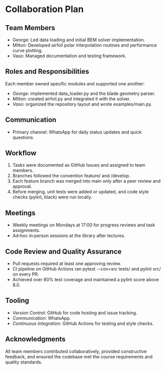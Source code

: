 # Collaboration Plan

## Team Members
- George: Led data loading and initial BEM solver implementation.
- Milton: Developed airfoil polar interpolation routines and performance curve plotting.
- Vaso: Managed documentation and testing framework.

## Roles and Responsibilities
Each member owned specific modules and supported one another:
- *George*: implemented data_loader.py and the blade geometry parser.
- *Milton*: created airfoil.py and integrated it with the solver.
- *Vaso*: organized the repository layout and wrote examples/main.py.

## Communication
- Primary channel: WhatsApp for daily status updates and quick questions.

## Workflow
1. Tasks were documented as GitHub Issues and assigned to team members.
2. Branches followed the convention feature/<task-name> and <task-name>/develop.
3. Each feature branch was merged into main only after a peer review and approval.
4. Before merging, unit tests were added or updated, and code style checks (pylint, black) were run locally.

## Meetings
- Weekly meetings on Mondays at 17:00 for progress reviews and task assignments.
- Ad‑hoc in‑person sessions at the library after lectures.

## Code Review and Quality Assurance
- Pull requests required at least one approving review.
- CI pipeline on GitHub Actions ran pytest --cov=src tests/ and pylint src/ on every PR.
- Achieved over 80% test coverage and maintained a pylint score above 8.0.

## Tooling
- *Version Control*: GitHub for code hosting and issue tracking.
- *Communication*: WhatsApp.
- *Continuous Integration*: GitHub Actions for testing and style checks.

## Acknowledgments
All team members contributed collaboratively, provided constructive feedback, and ensured the codebase met the course requirements and quality standards.